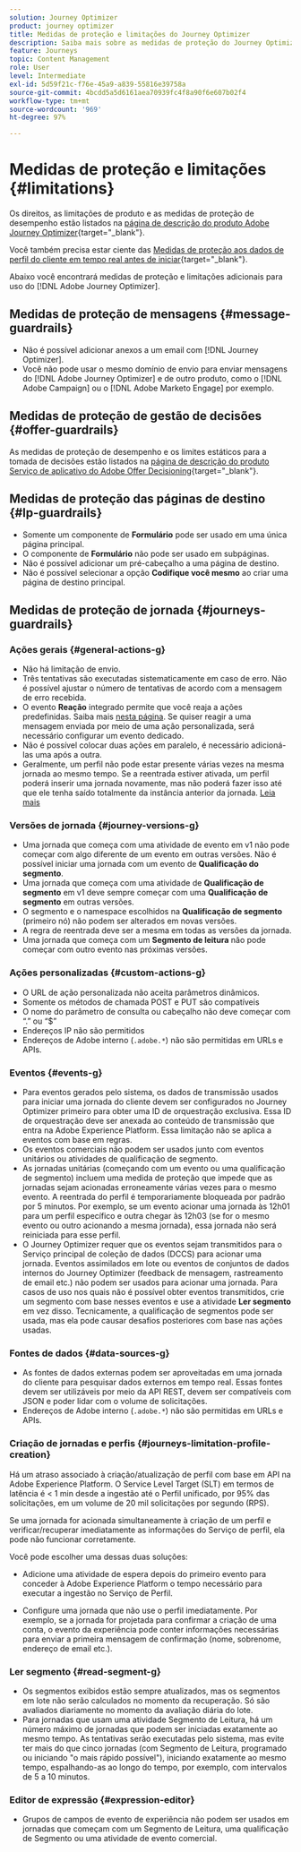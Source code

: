 ```yaml
---
solution: Journey Optimizer
product: journey optimizer
title: Medidas de proteção e limitações do Journey Optimizer
description: Saiba mais sobre as medidas de proteção do Journey Optimizer
feature: Journeys
topic: Content Management
role: User
level: Intermediate
exl-id: 5d59f21c-f76e-45a9-a839-55816e39758a
source-git-commit: 4bcdd5a5d6161aea70939fc4f8a90f6e607b02f4
workflow-type: tm+mt
source-wordcount: '969'
ht-degree: 97%

---
```


# Medidas de proteção e limitações {#limitations}

Os direitos, as limitações de produto e as medidas de proteção de desempenho estão listados na [página de descrição do produto Adobe Journey Optimizer](https://helpx.adobe.com/br/legal/product-descriptions/adobe-journey-optimizer.html){target="_blank"}.

Você também precisa estar ciente das [Medidas de proteção aos dados de perfil do cliente em tempo real antes de iniciar](https://experienceleague.adobe.com/docs/experience-platform/profile/guardrails.html?lang=pt-BR){target="_blank"}.

Abaixo você encontrará medidas de proteção e limitações adicionais para uso do [!DNL Adobe Journey Optimizer].

## Medidas de proteção de mensagens {#message-guardrails}

* Não é possível adicionar anexos a um email com [!DNL Journey Optimizer].
* Você não pode usar o mesmo domínio de envio para enviar mensagens do [!DNL Adobe Journey Optimizer] e de outro produto, como o [!DNL Adobe Campaign] ou o [!DNL Adobe Marketo Engage] por exemplo.


## Medidas de proteção de gestão de decisões {#offer-guardrails}

As medidas de proteção de desempenho e os limites estáticos para a tomada de decisões estão listados na [página de descrição do produto Serviço de aplicativo do Adobe Offer Decisioning](https://helpx.adobe.com/br/legal/product-descriptions/offer-decisioning-app-service.html){target="_blank"}.


## Medidas de proteção das páginas de destino {#lp-guardrails}

* Somente um componente de **Formulário** pode ser usado em uma única página principal.
* O componente de **Formulário** não pode ser usado em subpáginas.
* Não é possível adicionar um pré-cabeçalho a uma página de destino.
* Não é possível selecionar a opção **Codifique você mesmo** ao criar uma página de destino principal.

## Medidas de proteção de jornada {#journeys-guardrails}

### Ações gerais {#general-actions-g}

* Não há limitação de envio.
* Três tentativas são executadas sistematicamente em caso de erro. Não é possível ajustar o número de tentativas de acordo com a mensagem de erro recebida.
* O evento **Reação** integrado permite que você reaja a ações predefinidas. Saiba mais [nesta página](../building-journeys/reaction-events.md). Se quiser reagir a uma mensagem enviada por meio de uma ação personalizada, será necessário configurar um evento dedicado.
* Não é possível colocar duas ações em paralelo, é necessário adicioná-las uma após a outra.
* Geralmente, um perfil não pode estar presente várias vezes na mesma jornada ao mesmo tempo. Se a reentrada estiver ativada, um perfil poderá inserir uma jornada novamente, mas não poderá fazer isso até que ele tenha saído totalmente da instância anterior da jornada. [Leia mais](../building-journeys/end-journey.md)

### Versões de jornada {#journey-versions-g}

* Uma jornada que começa com uma atividade de evento em v1 não pode começar com algo diferente de um evento em outras versões. Não é possível iniciar uma jornada com um evento de **Qualificação do segmento**.
* Uma jornada que começa com uma atividade de **Qualificação de segmento** em v1 deve sempre começar com uma **Qualificação de segmento** em outras versões.
* O segmento e o namespace escolhidos na **Qualificação de segmento** (primeiro nó) não podem ser alterados em novas versões.
* A regra de reentrada deve ser a mesma em todas as versões da jornada.
* Uma jornada que começa com um **Segmento de leitura** não pode começar com outro evento nas próximas versões.

### Ações personalizadas {#custom-actions-g}

* O URL de ação personalizada não aceita parâmetros dinâmicos.
* Somente os métodos de chamada POST e PUT são compatíveis
* O nome do parâmetro de consulta ou cabeçalho não deve começar com “.” ou “$”
* Endereços IP não são permitidos
* Endereços de Adobe interno (`.adobe.*`) não são permitidas em URLs e APIs.

### Eventos {#events-g}

* Para eventos gerados pelo sistema, os dados de transmissão usados para iniciar uma jornada do cliente devem ser configurados no Journey Optimizer primeiro para obter uma ID de orquestração exclusiva. Essa ID de orquestração deve ser anexada ao conteúdo de transmissão que entra na Adobe Experience Platform. Essa limitação não se aplica a eventos com base em regras.
* Os eventos comerciais não podem ser usados junto com eventos unitários ou atividades de qualificação de segmento.
* As jornadas unitárias (começando com um evento ou uma qualificação de segmento) incluem uma medida de proteção que impede que as jornadas sejam acionadas erroneamente várias vezes para o mesmo evento. A reentrada do perfil é temporariamente bloqueada por padrão por 5 minutos. Por exemplo, se um evento acionar uma jornada às 12h01 para um perfil específico e outra chegar às 12h03 (se for o mesmo evento ou outro acionando a mesma jornada), essa jornada não será reiniciada para esse perfil.
* O Journey Optimizer requer que os eventos sejam transmitidos para o Serviço principal de coleção de dados (DCCS) para acionar uma jornada. Eventos assimilados em lote ou eventos de conjuntos de dados internos do Journey Optimizer (feedback de mensagem, rastreamento de email etc.) não podem ser usados para acionar uma jornada. Para casos de uso nos quais não é possível obter eventos transmitidos, crie um segmento com base nesses eventos e use a atividade **Ler segmento** em vez disso. Tecnicamente, a qualificação de segmentos pode ser usada, mas ela pode causar desafios posteriores com base nas ações usadas.

### Fontes de dados {#data-sources-g}

* As fontes de dados externas podem ser aproveitadas em uma jornada do cliente para pesquisar dados externos em tempo real. Essas fontes devem ser utilizáveis por meio da API REST, devem ser compatíveis com JSON e poder lidar com o volume de solicitações.
* Endereços de Adobe interno (`.adobe.*`) não são permitidas em URLs e APIs.

### Criação de jornadas e perfis {#journeys-limitation-profile-creation}

Há um atraso associado à criação/atualização de perfil com base em API na Adobe Experience Platform. O Service Level Target (SLT) em termos de latência é &lt; 1 min desde a ingestão até o Perfil unificado, por 95% das solicitações, em um volume de 20 mil solicitações por segundo (RPS).

Se uma jornada for acionada simultaneamente à criação de um perfil e verificar/recuperar imediatamente as informações do Serviço de perfil, ela pode não funcionar corretamente.

Você pode escolher uma dessas duas soluções:

* Adicione uma atividade de espera depois do primeiro evento para conceder à Adobe Experience Platform o tempo necessário para executar a ingestão no Serviço de Perfil.

* Configure uma jornada que não use o perfil imediatamente. Por exemplo, se a jornada for projetada para confirmar a criação de uma conta, o evento da experiência pode conter informações necessárias para enviar a primeira mensagem de confirmação (nome, sobrenome, endereço de email etc.).

### Ler segmento {#read-segment-g}

* Os segmentos exibidos estão sempre atualizados, mas os segmentos em lote não serão calculados no momento da recuperação. Só são avaliados diariamente no momento da avaliação diária do lote.
* Para jornadas que usam uma atividade Segmento de Leitura, há um número máximo de jornadas que podem ser iniciadas exatamente ao mesmo tempo. As tentativas serão executadas pelo sistema, mas evite ter mais do que cinco jornadas (com Segmento de Leitura, programado ou iniciando &quot;o mais rápido possível&quot;), iniciando exatamente ao mesmo tempo, espalhando-as ao longo do tempo, por exemplo, com intervalos de 5 a 10 minutos.

### Editor de expressão {#expression-editor}

* Grupos de campos de evento de experiência não podem ser usados em jornadas que começam com um Segmento de Leitura, uma qualificação de Segmento ou uma atividade de evento comercial.


